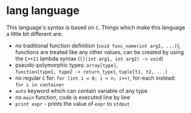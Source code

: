 lang language
=============

This language's syntax is based on `C`. Things which make this language  
a little bit different are:
- no traditional function definition (`void func_name(int arg1, ...)`),  
  functions are treated like any other values, can be created by using  
  the `C++11` lambda syntax (`[](int arg1, int arg2) -> void`)
- pseudo-polymorphic types: `array[type]`,  
  `function[type1, type2 -> return_type]`, `tuple[t1, t2, ...]`
- no regular `C` for: `for (int i = 0; i < n; i++)`, for-each instead:  
  `for i in container`
- `auto` keyword which can contain variable of any type
- no `main` function, code is executed line by line
- `print expr` - prints the value of `expr` to `stdout`
